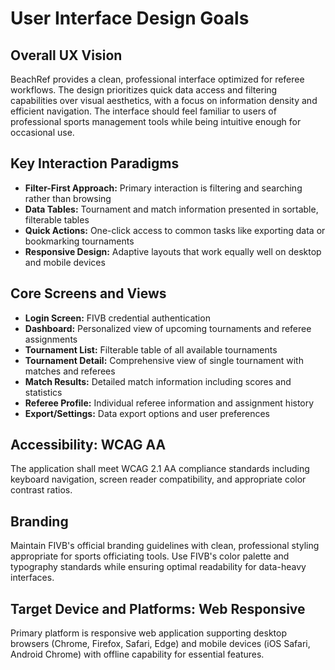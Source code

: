 # User Interface Design Goals

## Overall UX Vision
BeachRef provides a clean, professional interface optimized for referee workflows. The design prioritizes quick data access and filtering capabilities over visual aesthetics, with a focus on information density and efficient navigation. The interface should feel familiar to users of professional sports management tools while being intuitive enough for occasional use.

## Key Interaction Paradigms
- **Filter-First Approach:** Primary interaction is filtering and searching rather than browsing
- **Data Tables:** Tournament and match information presented in sortable, filterable tables
- **Quick Actions:** One-click access to common tasks like exporting data or bookmarking tournaments
- **Responsive Design:** Adaptive layouts that work equally well on desktop and mobile devices

## Core Screens and Views
- **Login Screen:** FIVB credential authentication
- **Dashboard:** Personalized view of upcoming tournaments and referee assignments
- **Tournament List:** Filterable table of all available tournaments
- **Tournament Detail:** Comprehensive view of single tournament with matches and referees
- **Match Results:** Detailed match information including scores and statistics
- **Referee Profile:** Individual referee information and assignment history
- **Export/Settings:** Data export options and user preferences

## Accessibility: WCAG AA
The application shall meet WCAG 2.1 AA compliance standards including keyboard navigation, screen reader compatibility, and appropriate color contrast ratios.

## Branding
Maintain FIVB's official branding guidelines with clean, professional styling appropriate for sports officiating tools. Use FIVB's color palette and typography standards while ensuring optimal readability for data-heavy interfaces.

## Target Device and Platforms: Web Responsive
Primary platform is responsive web application supporting desktop browsers (Chrome, Firefox, Safari, Edge) and mobile devices (iOS Safari, Android Chrome) with offline capability for essential features.
